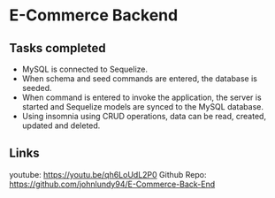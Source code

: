 # E-Commerce Backend

## Tasks completed

- MySQL is connected to Sequelize.
- When schema and seed commands are entered, the database is seeded.
- When command is entered to invoke the application, the server is started and Sequelize models are synced to the MySQL database.
- Using insomnia using CRUD operations, data can be read, created, updated and deleted.

## Links

youtube: https://youtu.be/qh6LoUdL2P0
Github Repo: https://github.com/johnlundy94/E-Commerce-Back-End
